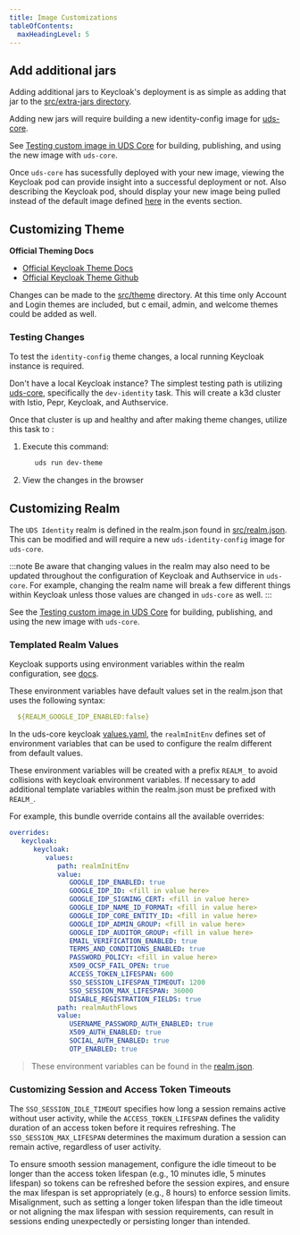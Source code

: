 ```yaml
---
title: Image Customizations
tableOfContents:
  maxHeadingLevel: 5
---
```


## Add additional jars

Adding additional jars to Keycloak's deployment is as simple as adding that jar to the [src/extra-jars directory](https://github.com/defenseunicorns/uds-identity-config/tree/main/src/extra-jars).

Adding new jars will require building a new identity-config image for [uds-core](https://github.com/defenseunicorns/uds-core).

See [Testing custom image in UDS Core](https://uds.defenseunicorns.com/reference/uds-core/idam/testing-deployment-customizations/) for building, publishing, and using the new image with `uds-core`.

Once `uds-core` has sucessfully deployed with your new image, viewing the Keycloak pod can provide insight into a successful deployment or not. Also describing the Keycloak pod, should display your new image being pulled instead of the default image defined [here](https://github.com/defenseunicorns/uds-core/blob/main/src/keycloak/chart/values.yaml#L10) in the events section.

## Customizing Theme

**Official Theming Docs**

* [Official Keycloak Theme Docs](https://www.keycloak.org/docs/latest/server_development/#_themes)
* [Official Keycloak Theme Github](https://github.com/keycloak/keycloak/tree/b066c59a83c99d757d501d8f5e6061372706d24d/themes/src/main/resources/theme)

Changes can be made to the [src/theme](https://github.com/defenseunicorns/uds-identity-config/tree/main/src/theme) directory. At this time only Account and Login themes are included, but c email, admin, and welcome themes could be added as well.

### Testing Changes

To test the `identity-config` theme changes, a local running Keycloak instance is required.

Don't have a local Keycloak instance? The simplest testing path is utilizing [uds-core](https://github.com/defenseunicorns/uds-core), specifically the `dev-identity` task. This will create a k3d cluster with Istio, Pepr, Keycloak, and Authservice.

Once that cluster is up and healthy and after making theme changes, utilize this task to :

1. Execute this command:

   ```bash
      uds run dev-theme
   ```

2. View the changes in the browser

## Customizing Realm

The `UDS Identity` realm is defined in the realm.json found in [src/realm.json](https://github.com/defenseunicorns/uds-identity-config/blob/main/src/realm.json). This can be modified and will require a new `uds-identity-config` image for `uds-core`.

:::note
Be aware that changing values in the realm may also need to be updated throughout the configuration of Keycloak and Authservice in `uds-core`. For example, changing the realm name will break a few different things within Keycloak unless those values are changed in `uds-core` as well.
:::

See the [Testing custom image in UDS Core](https://uds.defenseunicorns.com/reference/uds-core/idam/testing-deployment-customizations/) for building, publishing, and using the new image with `uds-core`.

### Templated Realm Values

Keycloak supports using environment variables within the realm configuration, see [docs](https://www.keycloak.org/server/importExport).

These environment variables have default values set in the realm.json that uses the following syntax:

```yaml
  ${REALM_GOOGLE_IDP_ENABLED:false}
```

In the uds-core keycloak [values.yaml](https://github.com/defenseunicorns/uds-core/blob/main/src/keycloak/chart/values.yaml), the `realmInitEnv` defines set of environment variables that can be used to configure the realm different from default values.

These environment variables will be created with a prefix `REALM_` to avoid collisions with keycloak environment variables. If necessary to add additional template variables within the realm.json must be prefixed with `REALM_`.

For example, this bundle override contains all the available overrides:

```yaml
overrides:
   keycloak:
      keycloak:
         values:
            path: realmInitEnv
            value:
               GOOGLE_IDP_ENABLED: true
               GOOGLE_IDP_ID: <fill in value here>
               GOOGLE_IDP_SIGNING_CERT: <fill in value here>
               GOOGLE_IDP_NAME_ID_FORMAT: <fill in value here>
               GOOGLE_IDP_CORE_ENTITY_ID: <fill in value here>
               GOOGLE_IDP_ADMIN_GROUP: <fill in value here>
               GOOGLE_IDP_AUDITOR_GROUP: <fill in value here>
               EMAIL_VERIFICATION_ENABLED: true
               TERMS_AND_CONDITIONS_ENABLED: true
               PASSWORD_POLICY: <fill in value here>
               X509_OCSP_FAIL_OPEN: true
               ACCESS_TOKEN_LIFESPAN: 600
               SSO_SESSION_LIFESPAN_TIMEOUT: 1200
               SSO_SESSION_MAX_LIFESPAN: 36000
               DISABLE_REGISTRATION_FIELDS: true
            path: realmAuthFlows
            value:
               USERNAME_PASSWORD_AUTH_ENABLED: true
               X509_AUTH_ENABLED: true
               SOCIAL_AUTH_ENABLED: true
               OTP_ENABLED: true
```

> These environment variables can be found in the [realm.json](https://github.com/defenseunicorns/uds-identity-config/blob/main/src/realm.json).

### Customizing Session and Access Token Timeouts
The `SSO_SESSION_IDLE_TIMEOUT` specifies how long a session remains active without user activity, while the `ACCESS_TOKEN_LIFESPAN` defines the validity duration of an access token before it requires refreshing. The `SSO_SESSION_MAX_LIFESPAN` determines the maximum duration a session can remain active, regardless of user activity.

To ensure smooth session management, configure the idle timeout to be longer than the access token lifespan (e.g., 10 minutes idle, 5 minutes lifespan) so tokens can be refreshed before the session expires, and ensure the max lifespan is set appropriately (e.g., 8 hours) to enforce session limits. Misalignment, such as setting a longer token lifespan than the idle timeout or not aligning the max lifespan with session requirements, can result in sessions ending unexpectedly or persisting longer than intended.